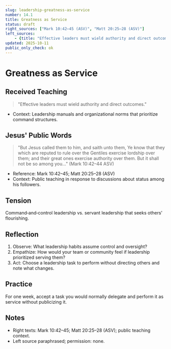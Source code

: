 ```yaml
---
slug: leadership-greatness-as-service
number: 14.1
title: Greatness as Service
status: draft
right_sources: ["Mark 10:42–45 (ASV)", "Matt 20:25–28 (ASV)"]
left_sources:
	- {title: "Effective leaders must wield authority and direct outcomes.", type: paraphrase, permission: none}
updated: 2025-10-11
public_only_check: ok
---
```


# Greatness as Service

## Received Teaching
> "Effective leaders must wield authority and direct outcomes."
- Context: Leadership manuals and organizational norms that prioritize command structures.

## Jesus' Public Words
> "But Jesus called them to him, and saith unto them, Ye know that they which are reputed to rule over the Gentiles exercise lordship over them; and their great ones exercise authority over them. But it shall not be so among you..." (Mark 10:42–44 ASV)
- Reference: Mark 10:42–45; Matt 20:25–28 (ASV)
- Context: Public teaching in response to discussions about status among his followers.

## Tension
Command‑and‑control leadership vs. servant leadership that seeks others' flourishing.

## Reflection
1. Observe: What leadership habits assume control and oversight?
2. Empathize: How would your team or community feel if leadership prioritized serving them?
3. Act: Choose a leadership task to perform without directing others and note what changes.

## Practice
For one week, accept a task you would normally delegate and perform it as service without publicizing it.

## Notes
- Right texts: Mark 10:42–45; Matt 20:25–28 (ASV); public teaching context.
- Left source paraphrased; permission: none.
